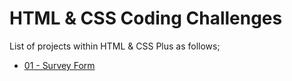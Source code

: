# HTML & CSS Coding Challenges

List of projects within HTML & CSS Plus as follows;

- [ 01 - Survey Form](./HC-CC-01/README.md)

